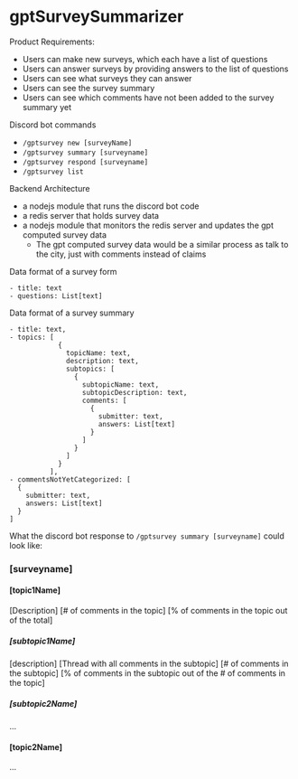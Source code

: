 # gptSurveySummarizer

Product Requirements:
  - Users can make new surveys, which each have a list of questions
  - Users can answer surveys by providing answers to the list of questions
  - Users can see what surveys they can answer
  - Users can see the survey summary
  - Users can see which comments have not been added to the survey summary yet

Discord bot commands
  - `/gptsurvey new [surveyName]`
  - `/gptsurvey summary [surveyname]`
  - `/gptsurvey respond [surveyname]`
  - `/gptsurvey list`

Backend Architecture
  - a nodejs module that runs the discord bot code
  - a redis server that holds survey data
  - a nodejs module that monitors the redis server and updates the gpt computed survey data
      - The gpt computed survey data would be a similar process as talk to the city, just with comments instead of claims


Data format of a survey form
```
- title: text
- questions: List[text]
```

Data format of a survey summary
```
- title: text,
- topics: [
            {
              topicName: text,
              description: text,
              subtopics: [
                {
                  subtopicName: text,
                  subtopicDescription: text,
                  comments: [ 
                    {
                      submitter: text,
                      answers: List[text]
                    }
                  ]
                }
              ]
            }
          ],
- commentsNotYetCategorized: [
  {
    submitter: text,
    answers: List[text]
  }
]
```

What the discord bot response to `/gptsurvey summary [surveyname]` could look like:

### [surveyname]
#### [topic1Name]
[Description]
[# of comments in the topic]
[% of comments in the topic out of the total]
##### [subtopic1Name]
[description]
[Thread with all comments in the subtopic]
[# of comments in the subtopic]
[% of comments in the subtopic out of the # of comments in the topic]
##### [subtopic2Name]
...

#### [topic2Name]
...

